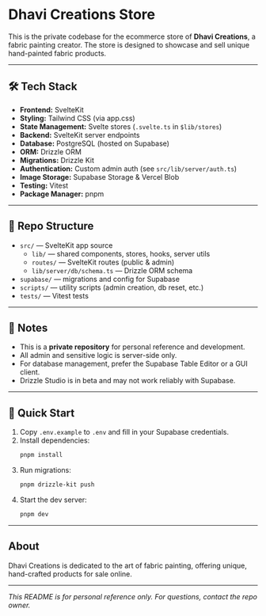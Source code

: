 # Dhavi Creations Store

This is the private codebase for the ecommerce store of **Dhavi Creations**, a fabric painting creator. The store is designed to showcase and sell unique hand-painted fabric products.

---

## 🛠️ Tech Stack

- **Frontend:** SvelteKit
- **Styling:** Tailwind CSS (via app.css)
- **State Management:** Svelte stores (`.svelte.ts` in `$lib/stores`)
- **Backend:** SvelteKit server endpoints
- **Database:** PostgreSQL (hosted on Supabase)
- **ORM:** Drizzle ORM
- **Migrations:** Drizzle Kit
- **Authentication:** Custom admin auth (see `src/lib/server/auth.ts`)
- **Image Storage:** Supabase Storage & Vercel Blob
- **Testing:** Vitest
- **Package Manager:** pnpm

---

## 📁 Repo Structure

- `src/` — SvelteKit app source
    - `lib/` — shared components, stores, hooks, server utils
    - `routes/` — SvelteKit routes (public & admin)
    - `lib/server/db/schema.ts` — Drizzle ORM schema
- `supabase/` — migrations and config for Supabase
- `scripts/` — utility scripts (admin creation, db reset, etc.)
- `tests/` — Vitest tests

---

## 📝 Notes

- This is a **private repository** for personal reference and development.
- All admin and sensitive logic is server-side only.
- For database management, prefer the Supabase Table Editor or a GUI client.
- Drizzle Studio is in beta and may not work reliably with Supabase.

---

## 🚀 Quick Start

1. Copy `.env.example` to `.env` and fill in your Supabase credentials.
2. Install dependencies:
    ```sh
    pnpm install
    ```
3. Run migrations:
    ```sh
    pnpm drizzle-kit push
    ```
4. Start the dev server:
    ```sh
    pnpm dev
    ```

---

## About

Dhavi Creations is dedicated to the art of fabric painting, offering unique, hand-crafted products for sale online.

---

_This README is for personal reference only. For questions, contact the repo owner._
